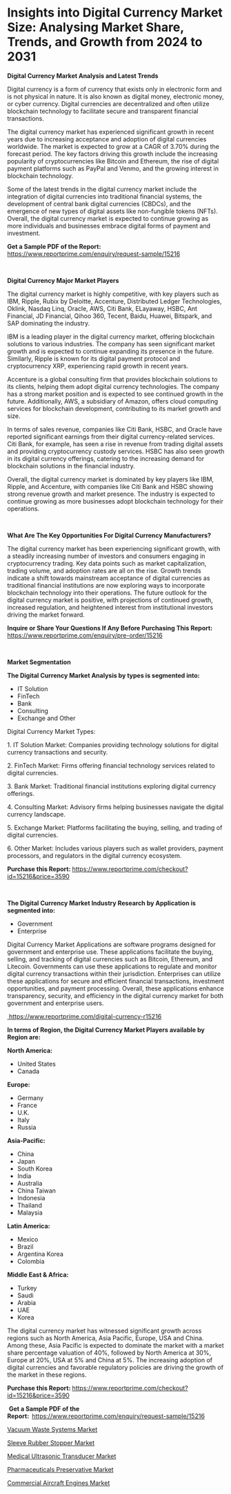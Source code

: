 <p><h1>Insights into Digital Currency Market Size: Analysing Market Share, Trends, and Growth from 2024 to 2031</h1></p><p><strong>Digital Currency Market Analysis and Latest Trends</strong></p>
<p><p>Digital currency is a form of currency that exists only in electronic form and is not physical in nature. It is also known as digital money, electronic money, or cyber currency. Digital currencies are decentralized and often utilize blockchain technology to facilitate secure and transparent financial transactions.</p><p>The digital currency market has experienced significant growth in recent years due to increasing acceptance and adoption of digital currencies worldwide. The market is expected to grow at a CAGR of 3.70% during the forecast period. The key factors driving this growth include the increasing popularity of cryptocurrencies like Bitcoin and Ethereum, the rise of digital payment platforms such as PayPal and Venmo, and the growing interest in blockchain technology.</p><p>Some of the latest trends in the digital currency market include the integration of digital currencies into traditional financial systems, the development of central bank digital currencies (CBDCs), and the emergence of new types of digital assets like non-fungible tokens (NFTs). Overall, the digital currency market is expected to continue growing as more individuals and businesses embrace digital forms of payment and investment.</p></p>
<p><strong>Get a Sample PDF of the Report:&nbsp;</strong> <a href="https://www.reportprime.com/enquiry/request-sample/15216">https://www.reportprime.com/enquiry/request-sample/15216</a></p>
<p>&nbsp;</p>
<p><strong>Digital Currency Major Market Players</strong></p>
<p><p>The digital currency market is highly competitive, with key players such as IBM, Ripple, Rubix by Deloitte, Accenture, Distributed Ledger Technologies, Oklink, Nasdaq Linq, Oracle, AWS, Citi Bank, ELayaway, HSBC, Ant Financial, JD Financial, Qihoo 360, Tecent, Baidu, Huawei, Bitspark, and SAP dominating the industry.</p><p>IBM is a leading player in the digital currency market, offering blockchain solutions to various industries. The company has seen significant market growth and is expected to continue expanding its presence in the future. Similarly, Ripple is known for its digital payment protocol and cryptocurrency XRP, experiencing rapid growth in recent years.</p><p>Accenture is a global consulting firm that provides blockchain solutions to its clients, helping them adopt digital currency technologies. The company has a strong market position and is expected to see continued growth in the future. Additionally, AWS, a subsidiary of Amazon, offers cloud computing services for blockchain development, contributing to its market growth and size.</p><p>In terms of sales revenue, companies like Citi Bank, HSBC, and Oracle have reported significant earnings from their digital currency-related services. Citi Bank, for example, has seen a rise in revenue from trading digital assets and providing cryptocurrency custody services. HSBC has also seen growth in its digital currency offerings, catering to the increasing demand for blockchain solutions in the financial industry.</p><p>Overall, the digital currency market is dominated by key players like IBM, Ripple, and Accenture, with companies like Citi Bank and HSBC showing strong revenue growth and market presence. The industry is expected to continue growing as more businesses adopt blockchain technology for their operations.</p></p>
<p>&nbsp;</p>
<p><strong>What Are The Key Opportunities For Digital Currency Manufacturers?</strong></p>
<p><p>The digital currency market has been experiencing significant growth, with a steadily increasing number of investors and consumers engaging in cryptocurrency trading. Key data points such as market capitalization, trading volume, and adoption rates are all on the rise. Growth trends indicate a shift towards mainstream acceptance of digital currencies as traditional financial institutions are now exploring ways to incorporate blockchain technology into their operations. The future outlook for the digital currency market is positive, with projections of continued growth, increased regulation, and heightened interest from institutional investors driving the market forward.</p></p>
<p><strong>Inquire or Share Your Questions If Any Before Purchasing This Report:</strong> <a href="https://www.reportprime.com/enquiry/pre-order/15216">https://www.reportprime.com/enquiry/pre-order/15216</a></p>
<p>&nbsp;</p>
<p><strong>Market Segmentation</strong></p>
<p><strong>The Digital Currency Market Analysis by types is segmented into:</strong></p>
<p><ul><li>IT Solution</li><li>FinTech</li><li>Bank</li><li>Consulting</li><li>Exchange and Other</li></ul></p>
<p><p>Digital Currency Market Types:</p><p>1. IT Solution Market: Companies providing technology solutions for digital currency transactions and security.</p><p>2. FinTech Market: Firms offering financial technology services related to digital currencies.</p><p>3. Bank Market: Traditional financial institutions exploring digital currency offerings.</p><p>4. Consulting Market: Advisory firms helping businesses navigate the digital currency landscape.</p><p>5. Exchange Market: Platforms facilitating the buying, selling, and trading of digital currencies.</p><p>6. Other Market: Includes various players such as wallet providers, payment processors, and regulators in the digital currency ecosystem.</p></p>
<p><strong>Purchase this Report:&nbsp;</strong><a href="https://www.reportprime.com/checkout?id=15216&price=3590">https://www.reportprime.com/checkout?id=15216&price=3590</a></p>
<p>&nbsp;</p>
<p><strong>The Digital Currency Market Industry Research by Application is segmented into:</strong></p>
<p><ul><li>Government</li><li>Enterprise</li></ul></p>
<p><p>Digital Currency Market Applications are software programs designed for government and enterprise use. These applications facilitate the buying, selling, and tracking of digital currencies such as Bitcoin, Ethereum, and Litecoin. Governments can use these applications to regulate and monitor digital currency transactions within their jurisdiction. Enterprises can utilize these applications for secure and efficient financial transactions, investment opportunities, and payment processing. Overall, these applications enhance transparency, security, and efficiency in the digital currency market for both government and enterprise users.</p></p>
<p><a href="https://www.reportprime.com/digital-currency-r15216">&nbsp;https://www.reportprime.com/digital-currency-r15216</a></p>
<p><strong>In terms of Region, the Digital Currency Market Players available by Region are:</strong></p>
<p>
    <p> <strong> North America: </strong>
        <ul>
            <li>United States</li>
            <li>Canada</li>
        </ul>
        </p> 
    <p> <strong> Europe: </strong>
        <ul>
            <li>Germany</li>
            <li>France</li>
            <li>U.K.</li>
            <li>Italy</li>
            <li>Russia</li>
        </ul>
        </p> 
    <p> <strong> Asia-Pacific: </strong>
        <ul>
            <li>China</li>
            <li>Japan</li>
            <li>South Korea</li>
            <li>India</li>
            <li>Australia</li>
            <li>China Taiwan</li>
            <li>Indonesia</li>
            <li>Thailand</li>
            <li>Malaysia</li>
        </ul>
        </p> 
    <p> <strong> Latin America: </strong>
        <ul>
            <li>Mexico</li>
            <li>Brazil</li>
            <li>Argentina Korea</li>
            <li>Colombia</li>
        </ul>
        </p> 
    <p> <strong> Middle East & Africa: </strong>
        <ul>
            <li>Turkey</li>
            <li>Saudi</li>
            <li>Arabia</li>
            <li>UAE</li>
            <li>Korea</li>
        </ul>
    </p>
    </p>
<p><p>The digital currency market has witnessed significant growth across regions such as North America, Asia Pacific, Europe, USA and China. Among these, Asia Pacific is expected to dominate the market with a market share percentage valuation of 40%, followed by North America at 30%, Europe at 20%, USA at 5% and China at 5%. The increasing adoption of digital currencies and favorable regulatory policies are driving the growth of the market in these regions.</p></p>
<p><strong>Purchase this Report: </strong><a href="https://www.reportprime.com/checkout?id=15216&price=3590">https://www.reportprime.com/checkout?id=15216&price=3590</a></p>
<p>&nbsp;<strong>Get a Sample PDF of the Report:&nbsp;&nbsp;</strong><a href="https://www.reportprime.com/enquiry/request-sample/15216">https://www.reportprime.com/enquiry/request-sample/15216</a></p>
<p><strong></strong></p>
<p><p><a href="https://view.publitas.com/reportprime-1/vacuum-waste-systems-market-exploring-market-share-market-trends-and-future-growth/">Vacuum Waste Systems Market</a></p><p><a href="https://www.linkedin.com/pulse/sleeve-rubber-stopper-market-size-growth-forecast-nsuue?trackingId=hJZTal1XCcbb8b5tyavV1Q%3D%3D">Sleeve Rubber Stopper Market</a></p><p><a href="https://silk-columnist-571.notion.site/Medical-Ultrasonic-Transducer-Market-Outlook-Industry-Overview-and-Forecast-2024-to-2031-5710315ff2d1464599ea8b02c0c5e1db">Medical Ultrasonic Transducer Market</a></p><p><a href="https://www.linkedin.com/pulse/pharmaceuticals-preservative-market-size-2024-2031-pygbe?trackingId=JPOwIF5QMgHwFK8ie5N2xw%3D%3D">Pharmaceuticals Preservative Market</a></p><p><a href="https://view.publitas.com/reportprime-1/decoding-commercial-aircraft-engines-market-metrics-market-share-trends-and-growth-patterns/">Commercial Aircraft Engines Market</a></p></p>